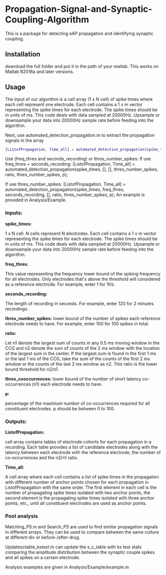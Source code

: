 # Propagation-Signal-and-Synaptic-Coupling-Algorithm
This is a package for detecting eAP propagation and identifying synaptic coupling.

## Installation
download the full folder and put it in the path of your matlab. This works on Matlab R2018a and later versions.

## Usage
The input of our algorithm is a cell array (1 x N cell) of spike times where each cell represent one electrode. 
Each cell contains a 1 x m vector representing the spike times for each electrode. The spike times should be in units of ms. 
This code deals with data sampled at 20000Hz. Upsample or downsample your data into 20000Hz sample rate before feeding into the algorithm.

Next, use automated_detection_propagation.m to extract the propagation signals in the array
```matlab
[ListofPropagation, Time_all] = automated_detection_propagation(spike_times, freq_thres, seconds_recording, thres_number_spikes, ratio, thres_number_spikes, p);
```
Use (freq_thres and seconds_recording) or thres_number_spikes:
If use freq_thres + seconds_recording:
[ListofPropagation, Time_all] = automated_detection_propagation(spike_times, [], [], thres_number_spikes, ratio, thres_number_spikes, p);

If use thres_number_spikes:
[ListofPropagation, Time_all] = automated_detection_propagation(spike_times, freq_thres, seconds_recording, [], ratio, thres_number_spikes, p);
An example is provided in Analysis/Example.

### Inputs:

**spike_times:**

1 x N cell. N cells represent N electrodes. Each cell contains a 1 x m vector representing the spike times for each electrode. The spike times should be in units of ms. This code deals with data sampled at 20000Hz. Upsample or downsample your data into 20000Hz sample rate before feeding into the algorithm.
          
**freq_thres:** 

This value representing the frequency lower bound of the spiking
          frequency for all electrodes. Only electrodes that's above the
          threshold will considered as a reference electrode. For 
          example, enter 1 for 1Hz.
          
**seconds_recording:**

The length of recording in seconds. For example, enter 120 for 
          2 minutes recordings.
          
**thres_number_spikes:**
lower bound of the number of spikes each reference electrode needs to have. For example, enter 100 for 100 spikes in total.

**ratio:**

Let n1 denote the largest sum of counts in any 0.5 ms moving 
          window in the CCG and n2 denote the sum of counts of the 2 ms 
          window with the location of the largest sum in the center. 
          If the largest sum is found in the first 1 ms or the last 1 ms
          of the CCG, take the sum of the counts of the first 2 ms window
          or the counts of the last 2 ms window as n2. This ratio is the 
          lower bound threshold for n2/n1. 
          
**thres_cooccurrences:**
lower bound of the number of short latency co-occurrences (n1) each
          electrode needs to have.
          
**p:**

percentage of the maximum number of co-occurrences required for
          all constituent electrodes. p should be between 0 to 100.

### Outputs:

**ListofPropagation:**
      
cell array contains tables of electrode cohorts for each
          propagation in a recording. Each table provides a list of
          candidate electrodes along with the latency between each
          electrode with the reference electrode, the number of
          co-occurrences and the n2/n1 ratio.
          
**Time_all:**
      
A cell array where each cell contains a list of spike times in 
          the propagation with different number of anchor points chosen 
          for each propagation in ListofPropagation with the same order. 
          The first element in each cell is the number of propagating 
          spike times isolated with two anchor points, the second element
          is the propagating spike times isolated with three anchor 
          points, etc., until all constituent electrodes are used as 
          anchor points.


### Post analysis
Matching_PS.m and Search_PS are used to find similar propagation signals in different arrays. They can be used to compare between the same culture at different div or before-/after-drug.

Updatesctable_kstest.m can update the s_c_table with ks test stats comparing the amplitude distribution between the synaptic couple spikes and all spikes on a certain electrode.

Analysis examples are given in Analysis/Example/example.m
